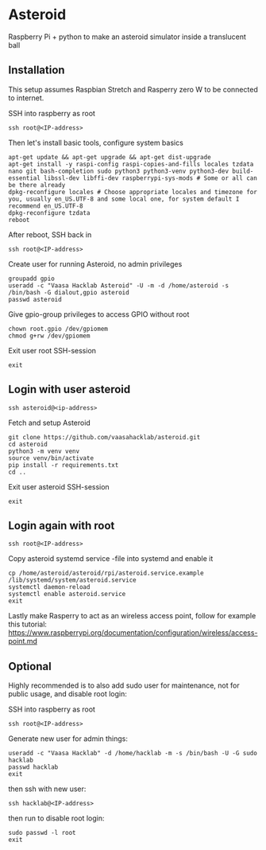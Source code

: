 # Asteroid
Raspberry Pi + python to make an asteroid simulator inside a translucent ball

## Installation
This setup assumes Raspbian Stretch and Rasperry zero W to be connected to internet.

SSH into raspberry as root

```
ssh root@<IP-address>
```

Then let's install basic tools, configure system basics

```
apt-get update && apt-get upgrade && apt-get dist-upgrade
apt-get install -y raspi-config raspi-copies-and-fills locales tzdata nano git bash-completion sudo python3 python3-venv python3-dev build-essential libssl-dev libffi-dev raspberrypi-sys-mods # Some or all can be there already
dpkg-reconfigure locales # Choose appropriate locales and timezone for you, usually en_US.UTF-8 and some local one, for system default I recommend en_US.UTF-8
dpkg-reconfigure tzdata
reboot
```

After reboot, SSH back in

```
ssh root@<IP-address>
```

Create user for running Asteroid, no admin privileges

```
groupadd gpio
useradd -c "Vaasa Hacklab Asteroid" -U -m -d /home/asteroid -s /bin/bash -G dialout,gpio asteroid
passwd asteroid
```

Give gpio-group privileges to access GPIO without root

```
chown root.gpio /dev/gpiomem
chmod g+rw /dev/gpiomem
```

Exit user root SSH-session

```
exit
```

## Login with user asteroid
```
ssh asteroid@<ip-address>
```

Fetch and setup Asteroid

```
git clone https://github.com/vaasahacklab/asteroid.git
cd asteroid
python3 -m venv venv
source venv/bin/activate
pip install -r requirements.txt
cd ..
```

Exit user asteroid SSH-session

```
exit
```
## Login again with root

```
ssh root@<IP-address>
```

Copy asteroid systemd service -file into systemd and enable it

```
cp /home/asteroid/asteroid/rpi/asteroid.service.example /lib/systemd/system/asteroid.service
systemctl daemon-reload
systemctl enable asteroid.service
exit
```

Lastly make Rasperry to act as an wireless access point, follow for example this tutorial: https://www.raspberrypi.org/documentation/configuration/wireless/access-point.md


## Optional

Highly recommended is to also add sudo user for maintenance, not for public usage, and disable root login:

SSH into raspberry as root

```
ssh root@<IP-address>
```

Generate new user for admin things:

```
useradd -c "Vaasa Hacklab" -d /home/hacklab -m -s /bin/bash -U -G sudo hacklab
passwd hacklab
exit
```

then ssh with new user:

```
ssh hacklab@<IP-address>
```

then run to disable root login:

```
sudo passwd -l root
exit
```
